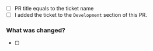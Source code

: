 - [ ] PR title equals to the ticket name
- [ ] I added the ticket to the `Development` section of this PR.

### What was changed?
- [ ] 
